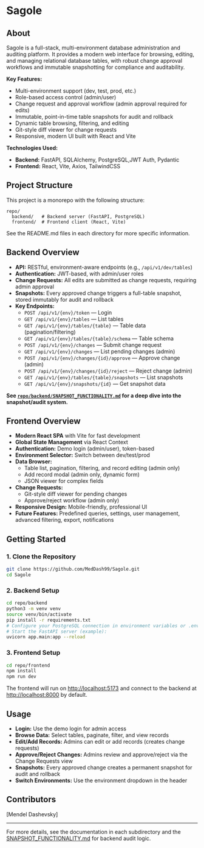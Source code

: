 # Sagole

## About

Sagole is a full-stack, multi-environment database administration and auditing platform. It provides a modern web interface for browsing, editing, and managing relational database tables, with robust change approval workflows and immutable snapshotting for compliance and auditability.

**Key Features:**
- Multi-environment support (dev, test, prod, etc.)
- Role-based access control (admin/user)
- Change request and approval workflow (admin approval required for edits)
- Immutable, point-in-time table snapshots for audit and rollback
- Dynamic table browsing, filtering, and editing
- Git-style diff viewer for change requests
- Responsive, modern UI built with React and Vite

**Technologies Used:**
- **Backend:** FastAPI, SQLAlchemy, PostgreSQL,JWT Auth, Pydantic
- **Frontend:** React, Vite, Axios, TailwindCSS

## Project Structure

This project is a monorepo with the following structure:

```
repo/
  backend/   # Backend server (FastAPI, PostgreSQL)
  frontend/  # Frontend client (React, Vite)
```

See the README.md files in each directory for more specific information.

## Backend Overview

- **API:** RESTful, environment-aware endpoints (e.g., `/api/v1/dev/tables`)
- **Authentication:** JWT-based, with admin/user roles
- **Change Requests:** All edits are submitted as change requests, requiring admin approval
- **Snapshots:** Every approved change triggers a full-table snapshot, stored immutably for audit and rollback
- **Key Endpoints:**
  - `POST /api/v1/{env}/token` — Login
  - `GET /api/v1/{env}/tables` — List tables
  - `GET /api/v1/{env}/tables/{table}` — Table data (pagination/filtering)
  - `GET /api/v1/{env}/tables/{table}/schema` — Table schema
  - `POST /api/v1/{env}/changes` — Submit change request
  - `GET /api/v1/{env}/changes` — List pending changes (admin)
  - `POST /api/v1/{env}/changes/{id}/approve` — Approve change (admin)
  - `POST /api/v1/{env}/changes/{id}/reject` — Reject change (admin)
  - `GET /api/v1/{env}/tables/{table}/snapshots` — List snapshots
  - `GET /api/v1/{env}/snapshots/{id}` — Get snapshot data

**See [`repo/backend/SNAPSHOT_FUNCTIONALITY.md`](repo/backend/SNAPSHOT_FUNCTIONALITY.md) for a deep dive into the snapshot/audit system.**

## Frontend Overview

- **Modern React SPA** with Vite for fast development
- **Global State Management** via React Context
- **Authentication:** Demo login (admin/user), token-based
- **Environment Selector:** Switch between dev/test/prod
- **Data Browser:**
  - Table list, pagination, filtering, and record editing (admin only)
  - Add record modal (admin only, dynamic form)
  - JSON viewer for complex fields
- **Change Requests:**
  - Git-style diff viewer for pending changes
  - Approve/reject workflow (admin only)
- **Responsive Design:** Mobile-friendly, professional UI
- **Future Features:** Predefined queries, settings, user management, advanced filtering, export, notifications

## Getting Started

### 1. Clone the Repository

```bash
git clone https://github.com/MedDash99/Sagole.git
cd Sagole
```

### 2. Backend Setup

```bash
cd repo/backend
python3 -m venv venv
source venv/bin/activate
pip install -r requirements.txt
# Configure your PostgreSQL connection in environment variables or .env files
# Start the FastAPI server (example):
uvicorn app.main:app --reload
```

### 3. Frontend Setup

```bash
cd repo/frontend
npm install
npm run dev
```

The frontend will run on [http://localhost:5173](http://localhost:5173) and connect to the backend at [http://localhost:8000](http://localhost:8000) by default.

## Usage

- **Login:** Use the demo login for admin access
- **Browse Data:** Select tables, paginate, filter, and view records
- **Edit/Add Records:** Admins can edit or add records (creates change requests)
- **Approve/Reject Changes:** Admins review and approve/reject via the Change Requests view
- **Snapshots:** Every approved change creates a permanent snapshot for audit and rollback
- **Switch Environments:** Use the environment dropdown in the header

## Contributors

[Mendel Dashevsky]

---

For more details, see the documentation in each subdirectory and the [SNAPSHOT_FUNCTIONALITY.md](repo/backend/SNAPSHOT_FUNCTIONALITY.md) for backend audit logic.
